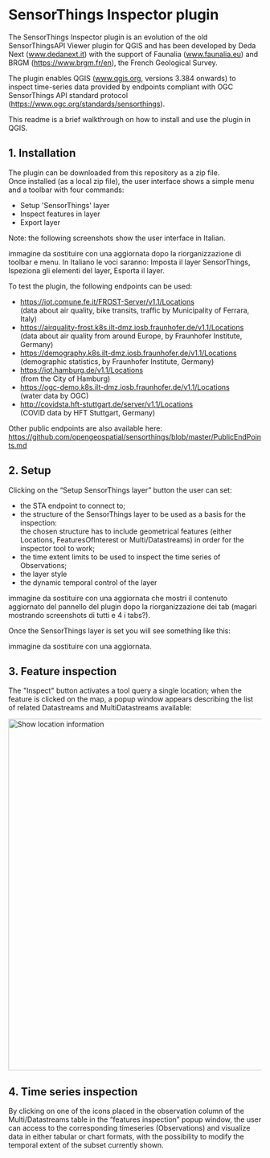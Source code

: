 # SensorThings Inspector plugin

The SensorThings Inspector plugin is an evolution of the old SensorThingsAPI Viewer plugin for QGIS and has been developed by Deda Next (www.dedanext.it) with the support of Faunalia (www.faunalia.eu) and BRGM (https://www.brgm.fr/en), the French Geological Survey.

The plugin enables QGIS (www.qgis.org, versions 3.384 onwards) to inspect time-series data provided by endpoints compliant with OGC SensorThings API standard protocol (https://www.ogc.org/standards/sensorthings).

This readme is a brief walkthrough on how to install and use the plugin in QGIS.

## 1. Installation<br>
The plugin can be downloaded from this repository as a zip file.<br>Once installed (as a local zip file), the user interface shows a simple menu and a toolbar with four commands:

- Setup 'SensorThings' layer
- Inspect features in layer
- Export layer

Note: the following screenshots show the user interface in Italian.
  
immagine da sostituire con una aggiornata dopo la riorganizzazione di toolbar e menu.
In Italiano le voci saranno: Imposta il layer SensorThings, Ispeziona gli elementi del layer, Esporta il layer.

To test the plugin, the following endpoints can be used:

- https://iot.comune.fe.it/FROST-Server/v1.1/Locations <br>(data about air quality, bike transits, traffic by Municipality of Ferrara, Italy)
- https://airquality-frost.k8s.ilt-dmz.iosb.fraunhofer.de/v1.1/Locations <br>(data about air quality from around Europe, by Fraunhofer Institute, Germany)
- https://demography.k8s.ilt-dmz.iosb.fraunhofer.de/v1.1/Locations <br>(demographic statistics, by Fraunhofer Institute, Germany)
- https://iot.hamburg.de/v1.1/Locations <br>(from the City of Hamburg)
- https://ogc-demo.k8s.ilt-dmz.iosb.fraunhofer.de/v1.1/Locations <br>(water data by OGC)
- http://covidsta.hft-stuttgart.de/server/v1.1/Locations <br>(COVID data by HFT Stuttgart, Germany)

Other public endpoints are also available here: <br>https://github.com/opengeospatial/sensorthings/blob/master/PublicEndPoints.md

## 2. Setup<br>
Clicking on the “Setup SensorThings layer” button the user can set:
- the STA endpoint to connect to;
- the structure of the SensorThings layer to be used as a basis for the inspection:<br>
  the chosen structure has to include geometrical features (either Locations, FeaturesOfInterest or Multi/Datastreams) in order for the inspector tool to work;
- the time extent limits to be used to inspect the time series of Observations; 
- the layer style
- the dynamic temporal control of the layer

immagine da sostituire con una aggiornata che mostri il contenuto aggiornato del pannello del plugin dopo la riorganizzazione dei tab (magari mostrando screenshots di tutti e 4 i tabs?).

Once the SensorThings layer is set you will see something like this:
 
immagine da sostituire con una aggiornata.

## 3. Feature inspection<br>
The "Inspect" button activates a tool query a single location; when the feature is clicked on the map, a popup window appears describing the list of related Datastreams and MultiDatastreams available:

<img width="700" alt="Show location information" src="https://github.com/user-attachments/assets/e744f075-a903-4404-8eef-e03a74bfb712" />

## 4. Time series inspection<br>
By clicking on one of  the icons placed in the observation column of the Multi/Datastreams table in the “features inspection” popup window, the user can access to the corresponding timeseries (Observations) and visualize data in either tabular or chart formats, with the possibility to modify the temporal extent of the subset currently shown.

